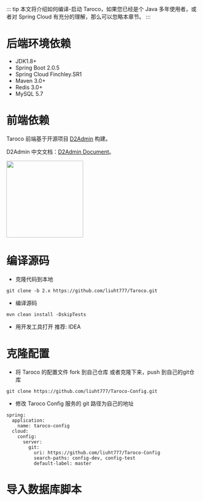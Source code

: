 ::: tip
本文将介绍如何编译-启动 Taroco，如果您已经是个 Java 多年使用者，或者对 Spring Cloud 有充分的理解，那么可以忽略本章节。
:::

# 后端环境依赖

* JDK1.8+
* Spring Boot 2.0.5
* Spring Cloud Finchley.SR1
* Maven 3.0+
* Redis 3.0+
* MySQL 5.7

# 前端依赖

Taroco 前端基于开源项目 [D2Admin](https://github.com/d2-projects/d2-admin) 构建。

D2Admin 中文文档：[D2Admin Document](https://doc.d2admin.fairyever.com/zh/)。

<a href="https://github.com/d2-projects/d2-admin" target="_blank"><img src="https://raw.githubusercontent.com/FairyEver/d2-admin/master/doc/image/d2-admin@2x.png" width="200"></a>

# 编译源码

* 克隆代码到本地

```
git clone -b 2.x https://github.com/liuht777/Taroco.git
```

* 编译源码

```
mvn clean install -DskipTests
```

* 用开发工具打开 推荐: IDEA

# 克隆配置

* 将 Taroco 的配置文件 fork 到自己仓库 或者克隆下来，push 到自己的git仓库

``` git
git clone https://github.com/liuht777/Taroco-Config.git
```

* 修改 Taroco Config 服务的 git 路径为自己的地址

``` yaml{8}
spring:
  application:
    name: taroco-config
  cloud:
    config:
      server:
        git:
          uri: https://github.com/liuht777/Taroco-Config
          search-paths: config-dev, config-test
          default-label: master
```

# 导入数据库脚本
